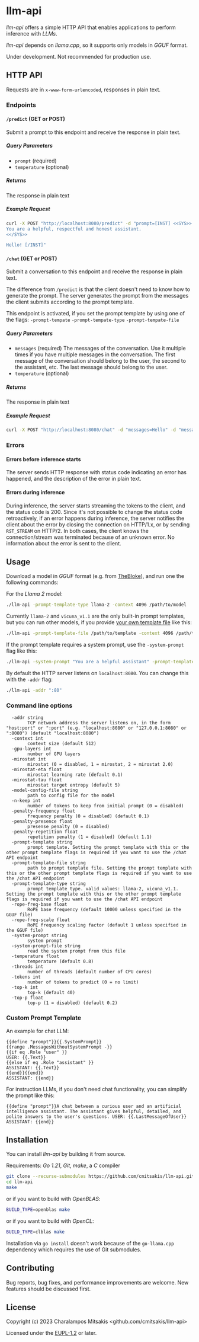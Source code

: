 # llm-api

*llm-api* offers a simple HTTP API that enables applications to perform inference with *LLMs*.

*llm-api* depends on *llama.cpp*, so it supports only models in *GGUF* format.

Under development. Not recommended for production use.

## HTTP API

Requests are in `x-www-form-urlencoded`, responses in plain text.

### Endpoints

#### `/predict` (GET or POST)

Submit a prompt to this endpoint and receive the response in plain text.

##### Query Parameters

- `prompt` (required)
- `temperature` (optional)

##### Returns

The response in plain text

##### Example Request

```sh
curl -X POST "http://localhost:8080/predict" -d "prompt=[INST] <<SYS>>
You are a helpful, respectful and honest assistant.
<</SYS>>

Hello! [/INST]"
```

#### `/chat` (GET or POST)

Submit a conversation to this endpoint and receive the response in plain text.

The difference from `/predict` is that the client doesn't need to know how to generate the prompt.
The server generates the prompt from the messages the client submits according to the prompt template.

This endpoint is activated, if you set the prompt template by using one of the flags: `-prompt-tempate` `-prompt-tempate-type` `-prompt-tempate-file`

##### Query Parameters

- `messages` (required) The messages of the conversation.
Use it multiple times if you have multiple messages in the conversation.
The first message of the conversation should belong to the user, the second to the assistant, etc.
The last message should belong to the user.
- `temperature` (optional)

##### Returns

The response in plain text

##### Example Request

```sh
curl -X POST "http://localhost:8080/chat" -d "messages=Hello" -d "messages=Hello! How can I help you?" -d "messages=Who are you?"
```

### Errors

#### Errors before inference starts

The server sends HTTP response with status code indicating an error has happened, and the description of the error in plain text.

#### Errors during inference

During inference, the server starts streaming the tokens to the client, and the status code is 200.
Since it's not possible to change the status code retroactively, if an error happens during inference, the server notifies the client about the error by closing the connection on HTTP/1.x, or by sending `RST_STREAM` on HTTP/2.
In both cases, the client knows the connection/stream was terminated because of an unknown error.
No information about the error is sent to the client.

## Usage

Download a model in *GGUF* format (e.g. from [TheBloke](https://huggingface.co/TheBloke)), and run one the following commands:

For the *Llama 2* model:
```sh
./llm-api -prompt-template-type llama-2 -context 4096 /path/to/model
```

Currently `llama-2` and `vicuna_v1.1` are the only built-in prompt templates,
but you can run other models, if you provide [your own template file](#custom-prompt-template) like this:
```sh
./llm-api -prompt-template-file /path/to/template -context 4096 /path/to/model
```

If the prompt template requires a system prompt, use the `-system-prompt` flag like this:
```sh
./llm-api -system-prompt "You are a helpful assistant" -prompt-template-type llama-2 /path/to/model
```

By default the HTTP server listens on `localhost:8080`. You can change this with the `-addr` flag:
```sh
./llm-api -addr ":80"
```

### Command line options
```
  -addr string
        TCP network address the server listens on, in the form "host:port" or ":port" (e.g. "localhost:8080" or "127.0.0.1:8080" or ":8080") (default "localhost:8080")
  -context int
        context size (default 512)
  -gpu-layers int
        number of GPU layers
  -mirostat int
        mirostat (0 = disabled, 1 = mirostat, 2 = mirostat 2.0)
  -mirostat-eta float
        mirostat learning rate (default 0.1)
  -mirostat-tau float
        mirostat target entropy (default 5)
  -model-config-file string
        path to config file for the model
  -n-keep int
        number of tokens to keep from initial prompt (0 = disabled)
  -penalty-frequency float
        frequency penalty (0 = disabled) (default 0.1)
  -penalty-presence float
        presense penalty (0 = disabled)
  -penalty-repetition float
        repetition penalty (1 = disabled) (default 1.1)
  -prompt-template string
        prompt template. Setting the prompt template with this or the other prompt template flags is required if you want to use the /chat API endpoint
  -prompt-template-file string
        path to prompt template file. Setting the prompt template with this or the other prompt template flags is required if you want to use the /chat API endpoint
  -prompt-template-type string
        prompt template type. valid values: llama-2, vicuna_v1.1. Setting the prompt template with this or the other prompt template flags is required if you want to use the /chat API endpoint
  -rope-freq-base float
        RoPE base frequency (default 10000 unless specified in the GGUF file)
  -rope-freq-scale float
        RoPE frequency scaling factor (default 1 unless specified in the GGUF file)
  -system-prompt string
        system prompt
  -system-prompt-file string
        read the system prompt from this file
  -temperature float
        temperature (default 0.8)
  -threads int
        number of threads (default number of CPU cores)
  -tokens int
        number of tokens to predict (0 = no limit)
  -top-k int
        top-k (default 40)
  -top-p float
        top-p (1 = disabled) (default 0.2)
```

### Custom Prompt Template

An example for chat LLM:
```
{{define "prompt"}}{{.SystemPrompt}}
{{range .MessagesWithoutSystemPrompt -}}
{{if eq .Role "user" }}
USER: {{.Text}}
{{else if eq .Role "assistant" }}
ASSISTANT: {{.Text}}
{{end}}{{end}}
ASSISTANT: {{end}}
```

For instruction LLMs, if you don't need chat functionality, you can simplify the prompt like this:
```
{{define "prompt"}}A chat between a curious user and an artificial intelligence assistant. The assistant gives helpful, detailed, and polite answers to the user's questions. USER: {{.LastMessageOfUser}} ASSISTANT: {{end}}
```

## Installation

You can install *llm-api* by building it from source.

Requirements: *Go 1.21*, *Git*, *make*, a *C* compiler
```sh
git clone --recurse-submodules https://github.com/cmitsakis/llm-api.git
cd llm-api
make
```

or if you want to build with *OpenBLAS*:
```sh
BUILD_TYPE=openblas make
```

or if you want to build with *OpenCL*:
```sh
BUILD_TYPE=clblas make
```

Installation via `go install` doesn't work because of the `go-llama.cpp` dependency which requires the use of Git submodules.

## Contributing

Bug reports, bug fixes, and performance improvements are welcome.
New features should be discussed first.

## License

Copyright (c) 2023 Charalampos Mitsakis <github.com/cmitsakis/llm-api>

Licensed under the [EUPL-1.2](LICENSE) or later.
